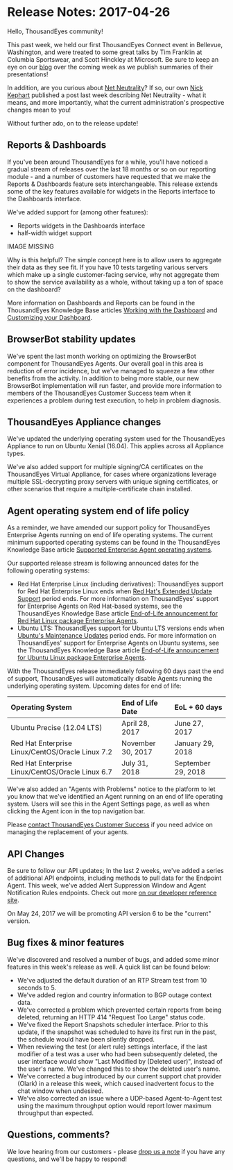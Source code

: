 # Release Notes: 2017-04-26

Hello, ThousandEyes community!

This past week, we held our first ThousandEyes Connect event in Bellevue, Washington, and were treated to some great talks by Tim Franklin at Columbia Sportswear, and Scott Hinckley at Microsoft. Be sure to keep an eye on our [blog](http://blog.thousandeyes.com/) over the coming week as we publish summaries of their presentations!

In addition, are you curious about [Net Neutrality](https://blog.thousandeyes.com/what-is-net-neutrality/)? If so, our own [Nick Kephart](https://blog.thousandeyes.com/author/nick/) published a post last week describing Net Neutrality - what it means, and more importantly, what the current administration's prospective changes mean to you!

Without further ado, on to the release update!

## Reports & Dashboards

If you've been around ThousandEyes for a while, you'll have noticed a gradual stream of releases over the last 18 months or so on our reporting module - and a number of customers have requested that we make the Reports & Dashboards feature sets interchangeable. This release extends some of the key features available for widgets in the Reports interface to the Dashboards interface.

We've added support for \(among other features\):

* Reports widgets in the Dashboards interface
* half-width widget support

IMAGE MISSING

Why is this helpful? The simple concept here is to allow users to aggregate their data as they see fit. If you have 10 tests targeting various servers which make up a single customer-facing service, why not aggregate them to show the service availability as a whole, without taking up a ton of space on the dashboard?

More information on Dashboards and Reports can be found in the ThousandEyes Knowledge Base articles [Working with the Dashboard](https://success.thousandeyes.com/PublicArticlePage?articleIdParam=kA0E0000000CmmdKAC) and [Customizing your Dashboard](https://success.thousandeyes.com/PublicArticlePage?articleIdParam=kA0E0000000CmmcKAC).

## BrowserBot stability updates

We've spent the last month working on optimizing the BrowserBot component for ThousandEyes Agents. Our overall goal in this area is reduction of error incidence, but we've managed to squeeze a few other benefits from the activity. In addition to being more stable, our new BrowserBot implementation will run faster, and provide more information to members of the ThousandEyes Customer Success team when it experiences a problem during test execution, to help in problem diagnosis.

## ThousandEyes Appliance changes

We've updated the underlying operating system used for the ThousandEyes Appliance to run on Ubuntu Xenial \(16.04\). This applies across all Appliance types.

We've also added support for multiple signing/CA certificates on the ThousandEyes Virtual Appliance, for cases where organizations leverage multiple SSL-decrypting proxy servers with unique signing certificates, or other scenarios that require a multiple-certificate chain installed.

## Agent operating system end of life policy

As a reminder, we have amended our support policy for ThousandEyes Enterprise Agents running on end of life operating systems. The current minimum supported operating systems can be found in the ThousandEyes Knowledge Base article [Supported Enterprise Agent operating systems](https://success.thousandeyes.com/PublicArticlePage?articleIdParam=kA0E0000000CmnoKAC).

Our supported release stream is following announced dates for the following operating systems:

* Red Hat Enterprise Linux \(including derivatives\): ThousandEyes support for Red Hat Enterprise Linux ends when [Red Hat's Extended Update Support](https://access.redhat.com/support/policy/updates/errata#Extended_Life_Cycle_Phase) period ends.  For more information on ThousandEyes' support for Enterprise Agents on Red Hat-based systems, see the ThousandEyes Knowledge Base article [End-of-Life announcement for Red Hat Linux package Enterprise Agents](https://success.thousandeyes.com/PublicArticlePage?articleIdParam=kA044000000CoB6CAK).
* Ubuntu LTS: ThousandEyes support for Ubuntu LTS versions ends when [Ubuntu's Maintenance Updates](https://www.ubuntu.com/info/release-end-of-life) period ends. For more information on ThousandEyes' support for Enterprise Agents on Ubuntu systems, see the ThousandEyes Knowledge Base article [End-of-Life announcement for Ubuntu Linux package Enterprise Agents](https://success.thousandeyes.com/PublicArticlePage?articleIdParam=kA044000000LB1rCAG).

With the ThousandEyes release immediately following 60 days past the end of support, ThousandEyes will automatically disable Agents running the underlying operating system. Upcoming dates for end of life:

| Operating System | End of Life Date | EoL + 60 days |
| :--- | :--- | :--- |
| Ubuntu Precise \(12.04 LTS\) | April 28, 2017 | June 27, 2017 |
| Red Hat Enterprise Linux/CentOS/Oracle Linux 7.2 | November 30, 2017 | January 29, 2018 |
| Red Hat Enterprise Linux/CentOS/Oracle Linux 6.7 | July 31, 2018 | September 29, 2018 |

We've also added an "Agents with Problems" notice to the platform to let you know that we've identified an Agent running on an end of life operating system. Users will see this in the Agent Settings page, as well as when clicking the Agent icon in the top navigation bar.

Please [contact ThousandEyes Customer Success](mailto:support@thousandeyes.com?subject=Out+of+date+agents) if you need advice on managing the replacement of your agents.

## API Changes

Be sure to follow our API updates; In the last 2 weeks, we've added a series of additional API endpoints, including methods to pull data for the Endpoint Agent. This week, we've added Alert Suppression Window and Agent Notification Rules endpoints. Check out more [on our developer reference site](http://developer.thousandeyes.com/v6/#/changesummary).

On May 24, 2017 we will be promoting API version 6 to be the "current" version.

## Bug fixes & minor features

We've discovered and resolved a number of bugs, and added some minor features in this week's release as well. A quick list can be found below:

* We've adjusted the default duration of an RTP Stream test from 10 seconds to 5.
* We've added region and country information to BGP outage context data.
* We've corrected a problem which prevented certain reports from being deleted, returning an HTTP 414 "Request Too Large" status code.
* We've fixed the Report Snapshots scheduler interface.  Prior to this update, if the snapshot was scheduled to have its first run in the past, the schedule would have been silently dropped.
* When reviewing the test \(or alert rule\) settings interface, if the last modifier of a test was a user who had been subsequently deleted, the user interface would show "Last Modified by \(Deleted user\)", instead of the user's name.  We've changed this to show the deleted user's name.
* We've corrected a bug introduced by our current support chat provider \(Olark\) in a release this week, which caused inadvertent focus to the chat window when undesired.
* We've also corrected an issue where a UDP-based Agent-to-Agent test using the maximum throughput option would report lower maximum throughput than expected.

## ​Questions, comments?

We love hearing from our customers - please [drop us a note](mailto:support@thousandeyes.com?subject=2017-04-26+Release+Update) if you have any questions, and we'll be happy to respond!

